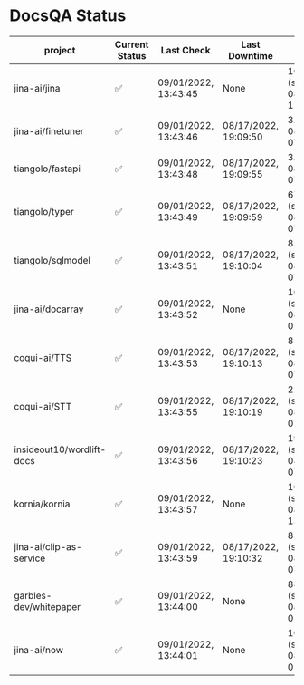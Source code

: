 # DocsQA Status

|         project         |Current Status|     Last Check     |   Last Downtime    |              % Uptime              |
|-------------------------|--------------|--------------------|--------------------|------------------------------------|
|jina-ai/jina             |✅            |09/01/2022, 13:43:45|None                |100.000 (since 08/29/2022, 11:24:14)|
|jina-ai/finetuner        |✅            |09/01/2022, 13:43:46|08/17/2022, 19:09:50|3.654 (since 08/15/2022, 07:09:42)  |
|tiangolo/fastapi         |✅            |09/01/2022, 13:43:48|08/17/2022, 19:09:55|3.671 (since 08/15/2022, 07:09:42)  |
|tiangolo/typer           |✅            |09/01/2022, 13:43:49|08/17/2022, 19:09:59|67.620 (since 08/15/2022, 07:09:42) |
|tiangolo/sqlmodel        |✅            |09/01/2022, 13:43:51|08/17/2022, 19:10:04|85.030 (since 08/15/2022, 07:09:42) |
|jina-ai/docarray         |✅            |09/01/2022, 13:43:52|None                |100.000 (since 08/24/2022, 01:39:12)|
|coqui-ai/TTS             |✅            |09/01/2022, 13:43:53|08/17/2022, 19:10:13|85.015 (since 08/15/2022, 07:09:42) |
|coqui-ai/STT             |✅            |09/01/2022, 13:43:55|08/17/2022, 19:10:19|220.852 (since 08/15/2022, 07:09:42)|
|insideout10/wordlift-docs|✅            |09/01/2022, 13:43:56|08/17/2022, 19:10:23|192.187 (since 08/15/2022, 07:09:42)|
|kornia/kornia            |✅            |09/01/2022, 13:43:57|None                |100.000 (since 08/30/2022, 13:49:49)|
|jina-ai/clip-as-service  |✅            |09/01/2022, 13:43:59|08/17/2022, 19:10:32|85.052 (since 08/15/2022, 07:09:42) |
|garbles-dev/whitepaper   |✅            |09/01/2022, 13:44:00|None                |88.854 (since 08/24/2022, 01:39:12) |
|jina-ai/now              |✅            |09/01/2022, 13:44:01|None                |100.000 (since 08/24/2022, 01:39:12)|
